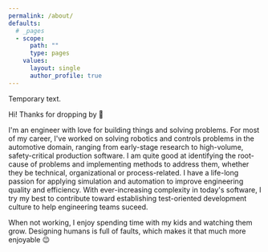 ```yaml
---
permalink: /about/
defaults:
  # _pages
  - scope:
      path: ""
      type: pages
    values:
      layout: single
      author_profile: true
---
```


Temporary text.

Hi! Thanks for dropping by :wave:  
  
I'm an engineer with love for building things and solving problems. 
For most of my career, I've worked on solving robotics and controls
problems in the automotive domain, ranging from early-stage research 
to high-volume, safety-critical production software. I am quite good 
at identifying the root-cause of problems and implementing methods to 
address them, whether they be technical, organizational or process-related. 
I have a life-long passion for applying simulation and automation to improve 
engineering quality and efficiency. With ever-increasing complexity 
in today's software, I try my best to contribute toward establishing
test-oriented development culture to help engineering teams suceed.

When not working, I enjoy spending time with my kids and watching 
them grow. Designing humans is full of faults, which makes it that much 
more enjoyable :wink:

<!-- These days, I'm interested in following my passion for entrepreneurship
in software development to address important societal problems. If this 
sounds interesting, please feel free to reach out. When not working,
I enjoy spending time with my kids and watching them grow. Designing 
humans is full of faults, which makes it that much more enjoyable :wink: -->

